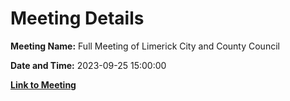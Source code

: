 # Meeting Details

**Meeting Name:** Full Meeting of Limerick City and County Council

**Date and Time:** 2023-09-25 15:00:00

**[Link to Meeting](https://www.limerick.ie/council/whats-on/full-meeting-of-limerick-city-and-county-council-3)**
